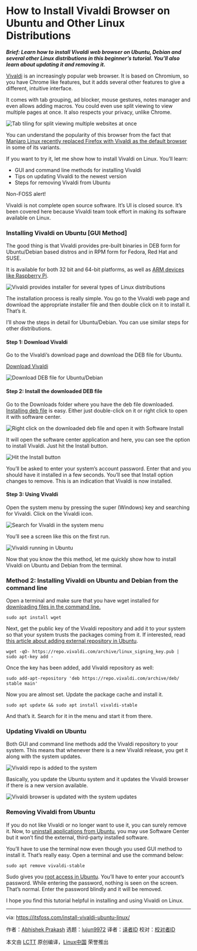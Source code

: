 [#]: subject: "How to Install Vivaldi Browser on Ubuntu and Other Linux Distributions"
[#]: via: "https://itsfoss.com/install-vivaldi-ubuntu-linux/"
[#]: author: "Abhishek Prakash https://itsfoss.com/author/abhishek/"
[#]: collector: "lujun9972"
[#]: translator: " "
[#]: reviewer: " "
[#]: publisher: " "
[#]: url: " "

How to Install Vivaldi Browser on Ubuntu and Other Linux Distributions
======

_**Brief: Learn how to install Vivaldi web browser on Ubuntu, Debian and several other Linux distributions in this beginner’s tutorial. You’ll also learn about updating it and removing it.**_

[Vivaldi][1] is an increasingly popular web browser. It is based on Chromium, so you have Chrome like features, but it adds several other features to give a different, intuitive interface.

It comes with tab grouping, ad blocker, mouse gestures, notes manager and even allows adding macros. You could even use split viewing to view multiple pages at once. It also respects your privacy, unlike Chrome.

![Tab tiling for split viewing multiple websites at once][2]

You can understand the popularity of this browser from the fact that [Manjaro Linux recently replaced Firefox with Vivaldi as the default browser][3] in some of its variants.

If you want to try it, let me show how to install Vivaldi on Linux. You’ll learn:

  * GUI and command line methods for installing Vivaldi
  * Tips on updating Vivaldi to the newest version
  * Steps for removing Vivaldi from Ubuntu



Non-FOSS alert!

Vivaldi is not complete open source software. It’s UI is closed source. It’s been covered here because Vivaldi team took effort in making its software available on Linux.

### Installing Vivaldi on Ubuntu [GUI Method]

The good thing is that Vivaldi provides pre-built binaries in DEB form for Ubuntu/Debian based distros and in RPM form for Fedora, Red Hat and SUSE.

It is available for both 32 bit and 64-bit platforms, as well as [ARM devices like Raspberry Pi][4].

![Vivaldi provides installer for several types of Linux distributions][5]

The installation process is really simple. You go to the Vivaldi web page and download the appropriate installer file and then double click on it to install it. That’s it.

I’ll show the steps in detail for Ubuntu/Debian. You can use similar steps for other distributions.

#### Step 1: Download Vivaldi

Go to the Vivaldi’s download page and download the DEB file for Ubuntu.

[Download Vivaldi][6]

![Download DEB file for Ubuntu/Debian][7]

#### Step 2: Install the downloaded DEB file

Go to the Downloads folder where you have the deb file downloaded. [Installing deb file][8] is easy. Either just double-click on it or right click to open it with software center.

![Right click on the downloaded deb file and open it with Software Install][9]

It will open the software center application and here, you can see the option to install Vivaldi. Just hit the Install button.

![Hit the Install button][10]

You’ll be asked to enter your system’s account password. Enter that and you should have it installed in a few seconds. You’ll see that Install option changes to remove. This is an indication that Vivaldi is now installed.

#### Step 3: Using Vivaldi

Open the system menu by pressing the super (Windows) key and searching for Vivaldi. Click on the Vivaldi icon.

![Search for Vivaldi in the system menu][11]

You’ll see a screen like this on the first run.

![Vivaldi running in Ubuntu][12]

Now that you know the this method, let me quickly show how to install Vivaldi on Ubuntu and Debian from the terminal.

### Method 2: Installing Vivaldi on Ubuntu and Debian from the command line

Open a terminal and make sure that you have wget installed for [downloading files in the command line.][13]

```
sudo apt install wget
```

Next, get the public key of the Vivaldi repository and add it to your system so that your system trusts the packages coming from it. If interested, read [this article about adding external repository in Ubuntu][14].

```
wget -qO- https://repo.vivaldi.com/archive/linux_signing_key.pub | sudo apt-key add -
```

Once the key has been added, add Vivaldi repository as well:

```
sudo add-apt-repository 'deb https://repo.vivaldi.com/archive/deb/ stable main'
```

Now you are almost set. Update the package cache and install it.

```
sudo apt update && sudo apt install vivaldi-stable
```

And that’s it. Search for it in the menu and start it from there.

### Updating Vivaldi on Ubuntu

Both GUI and command line methods add the Vivaldi repository to your system. This means that whenever there is a new Vivaldi release, you get it along with the system updates.

![Vivaldi repo is added to the system][15]

Basically, you update the Ubuntu system and it updates the Vivaldi browser if there is a new version available.

![Vivaldi browser is updated with the system updates][16]

### Removing Vivaldi from Ubuntu

If you do not like Vivaldi or no longer want to use it, you can surely remove it. Now, to [uninstall applications from Ubuntu][17], you may use Software Center but it won’t find the external, third-party installed software.

You’ll have to use the terminal now even though you used GUI method to install it. That’s really easy. Open a terminal and use the command below:

```
sudo apt remove vivaldi-stable
```

Sudo gives you [root access in Ubuntu][18]. You’ll have to enter your account’s password. While entering the password, nothing is seen on the screen. That’s normal. Enter the password blindly and it will be removed.

I hope you find this tutorial helpful in installing and using Vivaldi on Linux.

--------------------------------------------------------------------------------

via: https://itsfoss.com/install-vivaldi-ubuntu-linux/

作者：[Abhishek Prakash][a]
选题：[lujun9972][b]
译者：[译者ID](https://github.com/译者ID)
校对：[校对者ID](https://github.com/校对者ID)

本文由 [LCTT](https://github.com/LCTT/TranslateProject) 原创编译，[Linux中国](https://linux.cn/) 荣誉推出

[a]: https://itsfoss.com/author/abhishek/
[b]: https://github.com/lujun9972
[1]: https://vivaldi.com/
[2]: https://i2.wp.com/itsfoss.com/wp-content/uploads/2021/10/tab-tiling.webp?resize=800%2C448&ssl=1
[3]: https://news.itsfoss.com/vivaldi-replaces-firefox-manjaro/
[4]: https://itsfoss.com/raspberry-pi-alternatives/
[5]: https://i2.wp.com/itsfoss.com/wp-content/uploads/2021/10/downloading-vivaldi-linux.webp?resize=800%2C541&ssl=1
[6]: https://vivaldi.com/download/
[7]: https://i2.wp.com/itsfoss.com/wp-content/uploads/2021/10/vivaldi-download-linux.webp?resize=800%2C438&ssl=1
[8]: https://itsfoss.com/install-deb-files-ubuntu/
[9]: https://i2.wp.com/itsfoss.com/wp-content/uploads/2021/10/installing-vivaldi-ubuntu.webp?resize=800%2C466&ssl=1
[10]: https://i0.wp.com/itsfoss.com/wp-content/uploads/2021/10/install-vivaldi-ubuntu-software.png?resize=800%2C407&ssl=1
[11]: https://i1.wp.com/itsfoss.com/wp-content/uploads/2021/10/running-vivaldi-in-ubuntu.png?resize=703%2C229&ssl=1
[12]: https://i0.wp.com/itsfoss.com/wp-content/uploads/2021/10/Vivaldi-in-Ubuntu.webp?resize=800%2C450&ssl=1
[13]: https://itsfoss.com/download-files-from-linux-terminal/
[14]: https://itsfoss.com/adding-external-repositories-ubuntu/
[15]: https://i2.wp.com/itsfoss.com/wp-content/uploads/2021/10/Vivaldi-repo-ubuntu.png?resize=800%2C403&ssl=1
[16]: https://i0.wp.com/itsfoss.com/wp-content/uploads/2021/06/chrome-edge-update-ubuntu.png?resize=716%2C421&ssl=1
[17]: https://itsfoss.com/uninstall-programs-ubuntu/
[18]: https://itsfoss.com/root-user-ubuntu/
